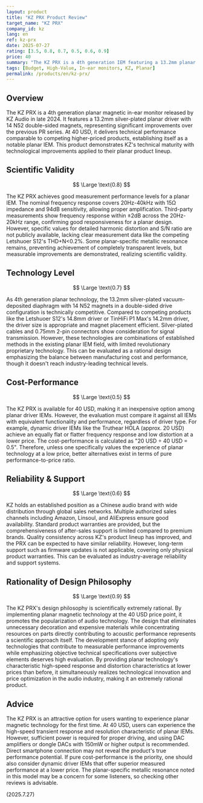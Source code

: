 ```yaml
---
layout: product
title: "KZ PRX Product Review"
target_name: "KZ PRX"
company_id: kz
lang: en
ref: kz-prx
date: 2025-07-27
rating: [3.5, 0.8, 0.7, 0.5, 0.6, 0.9]
price: 40
summary: "The KZ PRX is a 4th generation IEM featuring a 13.2mm planar driver. While it offers an affordable entry into planar technology at around 40 USD, it faces challenges in cost-performance based on pure measurements."
tags: [Budget, High-Value, In-ear monitors, KZ, Planar]
permalink: /products/en/kz-prx/
---
```

## Overview

The KZ PRX is a 4th generation planar magnetic in-ear monitor released by KZ Audio in late 2024. It features a 13.2mm silver-plated planar driver with 14 N52 double-sided magnets, representing significant improvements over the previous PR series. At 40 USD, it delivers technical performance comparable to competing higher-priced products, establishing itself as a notable planar IEM. This product demonstrates KZ's technical maturity with technological improvements applied to their planar product lineup.

## Scientific Validity

$$ \Large \text{0.8} $$

The KZ PRX achieves good measurement performance levels for a planar IEM. The nominal frequency response covers 20Hz-40kHz with 15Ω impedance and 94dB sensitivity, allowing proper amplification. Third-party measurements show frequency response within ±2dB across the 20Hz-20kHz range, confirming good responsiveness for a planar design. However, specific values for detailed harmonic distortion and S/N ratio are not publicly available, lacking clear measurement data like the competing Letshuoer S12's THD+N<0.2%. Some planar-specific metallic resonance remains, preventing achievement of completely transparent levels, but measurable improvements are demonstrated, realizing scientific validity.

## Technology Level

$$ \Large \text{0.7} $$

As 4th generation planar technology, the 13.2mm silver-plated vacuum-deposited diaphragm with 14 N52 magnets in a double-sided drive configuration is technically competitive. Compared to competing products like the Letshuoer S12's 14.8mm driver or TinHiFi P1 Max's 14.2mm driver, the driver size is appropriate and magnet placement efficient. Silver-plated cables and 0.75mm 2-pin connectors show consideration for signal transmission. However, these technologies are combinations of established methods in the existing planar IEM field, with limited revolutionary proprietary technology. This can be evaluated as a rational design emphasizing the balance between manufacturing cost and performance, though it doesn't reach industry-leading technical levels.

## Cost-Performance

$$ \Large \text{0.5} $$

The KZ PRX is available for 40 USD, making it an inexpensive option among planar driver IEMs. However, the evaluation must compare it against all IEMs with equivalent functionality and performance, regardless of driver type. For example, dynamic driver IEMs like the Truthear HOLA (approx. 20 USD) achieve an equally flat or flatter frequency response and low distortion at a lower price. The cost-performance is calculated as "20 USD ÷ 40 USD = 0.5". Therefore, unless one specifically values the experience of planar technology at a low price, better alternatives exist in terms of pure performance-to-price ratio.

## Reliability & Support

$$ \Large \text{0.6} $$

KZ holds an established position as a Chinese audio brand with wide distribution through global sales networks. Multiple authorized sales channels including Amazon, Linsoul, and AliExpress ensure good availability. Standard product warranties are provided, but the comprehensiveness of after-sales support is limited compared to premium brands. Quality consistency across KZ's product lineup has improved, and the PRX can be expected to have similar reliability. However, long-term support such as firmware updates is not applicable, covering only physical product warranties. This can be evaluated as industry-average reliability and support systems.

## Rationality of Design Philosophy

$$ \Large \text{0.9} $$

The KZ PRX's design philosophy is scientifically extremely rational. By implementing planar magnetic technology at the 40 USD price point, it promotes the popularization of audio technology. The design that eliminates unnecessary decoration and expensive materials while concentrating resources on parts directly contributing to acoustic performance represents a scientific approach itself. The development stance of adopting only technologies that contribute to measurable performance improvements while emphasizing objective technical specifications over subjective elements deserves high evaluation. By providing planar technology's characteristic high-speed response and distortion characteristics at lower prices than before, it simultaneously realizes technological innovation and price optimization in the audio industry, making it an extremely rational product.

## Advice

The KZ PRX is an attractive option for users wanting to experience planar magnetic technology for the first time. At 40 USD, users can experience the high-speed transient response and resolution characteristic of planar IEMs. However, sufficient power is required for proper driving, and using DAC amplifiers or dongle DACs with 150mW or higher output is recommended. Direct smartphone connection may not reveal the product's true performance potential. If pure cost-performance is the priority, one should also consider dynamic driver IEMs that offer superior measured performance at a lower price. The planar-specific metallic resonance noted in this model may be a concern for some listeners, so checking other reviews is advisable.

(2025.7.27)
